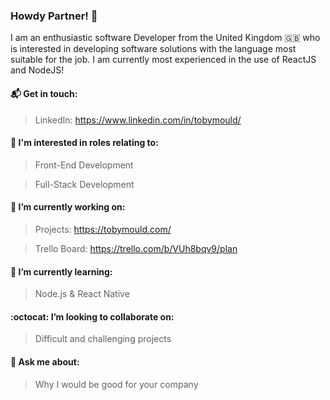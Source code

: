 ### Howdy Partner! 👋
I am an enthusiastic software Developer from the United Kingdom :uk: who is interested in developing software solutions with the language most suitable for the job. I am currently most experienced in the use of ReactJS and NodeJS!

#### 📬 Get in touch: 
> LinkedIn: https://www.linkedin.com/in/tobymould/

#### 👷 I'm interested in roles relating to:
> Front-End Development

> Full-Stack Development

#### 🔭 I’m currently working on:
> Projects: https://tobymould.com/
 
> Trello Board: https://trello.com/b/VUh8bqv9/plan

#### 🌱 I’m currently learning: 
> Node.js & React Native

#### :octocat: I’m looking to collaborate on:
> Difficult and challenging projects 

#### 💬 Ask me about:
> Why I would be good for your company


<!--
**tobymould/tobymould** is a ✨ _special_ ✨ repository because its `README.md` (this file) appears on your GitHub profile.

Here are some ideas to get you started:

- 🔭 I’m currently working on ...
- 🌱 I’m currently learning ...
- 👯 I’m looking to collaborate on ...
- 🤔 I’m looking for help with ...
- 💬 Ask me about ...
- 📫 How to reach me: ...
- 😄 Pronouns: ...
- ⚡ Fun fact: ...
-->
